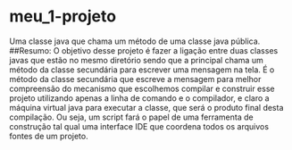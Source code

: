 # meu_1-projeto
Uma classe java que chama um método de uma classe java pública.
##Resumo:
O objetivo desse projeto é fazer a ligação entre duas classes javas que estão no mesmo diretório sendo que a principal chama um método da classe secundária para escrever uma mensagem na tela.
É o método da classe secundária que escreve a mensagem para melhor compreensão do mecanismo que escolhemos compilar e construir esse projeto utilizando apenas a linha de comando e o compilador, e claro a máquina virtual java para executar a classe, que será o produto final desta compilação.
Ou seja, um script fará o papel de uma ferramenta de construção tal qual uma interface IDE que coordena todos os arquivos fontes de um projeto.
